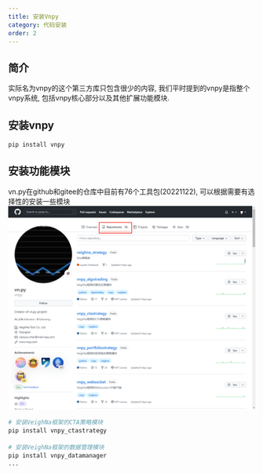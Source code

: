 ```yaml
---
title: 安装Vnpy
category: 代码安装
order: 2
---
```


## 简介

实际名为vnpy的这个第三方库只包含很少的内容, 我们平时提到的vnpy是指整个vnpy系统, 包括vnpy核心部分以及其他扩展功能模块. 

## 安装vnpy

```python
pip install vnpy
```

## 安装功能模块

vn.py在github和gitee的仓库中目前有76个工具包(20221122), 可以根据需要有选择性的安装一些模块
![](../../images/202211221108.png)

```python
# 安装VeighNa框架的CTA策略模块
pip install vnpy_ctastrategy

# 安装VeighNa框架的数据管理模块
pip install vnpy_datamanager
...
```